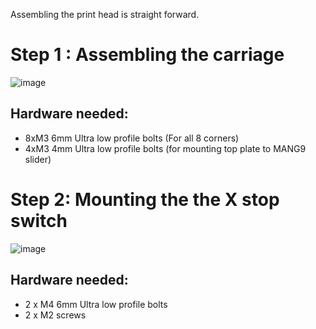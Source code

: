 Assembling the print head is straight forward.

# Step 1 : Assembling the carriage
![image](https://user-images.githubusercontent.com/37383368/144123048-9c055e7b-0f6d-4bad-aa72-be9cc6972957.png)

## Hardware needed:
- 8xM3 6mm Ultra low profile bolts (For all 8 corners)
- 4xM3 4mm Ultra low profile bolts (for mounting top plate to MANG9 slider)

# Step 2: Mounting the the X stop switch

![image](https://user-images.githubusercontent.com/37383368/144164024-1f85e9ac-255e-460a-bb14-42e657da22fb.png)

## Hardware needed:
- 2 x M4 6mm Ultra low profile bolts
- 2 x M2 screws
